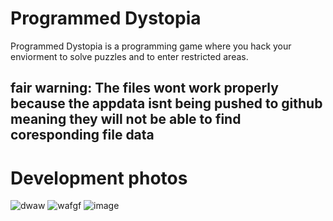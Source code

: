 # Programmed Dystopia
 Programmed Dystopia is a programming game where you hack your enviorment to solve puzzles and to enter restricted areas.

## fair warning: The files wont work properly because the appdata isnt being pushed to github meaning they will not be able to find coresponding file data

# Development photos
![dwaw](https://user-images.githubusercontent.com/36809574/154546502-418a40a3-a6c8-4a26-b845-7abd13395004.png)
![wafgf](https://user-images.githubusercontent.com/36809574/154546504-9e15e77d-d2da-4919-9588-ecd982a183dd.png)
![image](https://user-images.githubusercontent.com/36809574/154549778-549a441a-4017-4fdb-be0c-83cf9e54f6e2.png)
